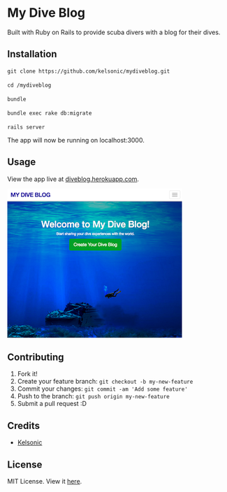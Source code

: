 # My Dive Blog

Built with Ruby on Rails to provide scuba divers with a blog for their dives.

## Installation

```
git clone https://github.com/kelsonic/mydiveblog.git

cd /mydiveblog

bundle

bundle exec rake db:migrate

rails server
```

The app will now be running on localhost:3000.

## Usage

View the app live at [diveblog.herokuapp.com](http://diveblog.herokuapp.com/).

![MyDiveBlog](https://github.com/kelsonic/mydiveblog/blob/master/app/assets/images/readme-image.png)

## Contributing

1. Fork it!
2. Create your feature branch: `git checkout -b my-new-feature`
3. Commit your changes: `git commit -am 'Add some feature'`
4. Push to the branch: `git push origin my-new-feature`
5. Submit a pull request :D

## Credits

* [Kelsonic](https://github.com/kelsonic)

## License

MIT License. View it [here](https://github.com/kelsonic/mydiveblog/blob/master/LICENSE).
